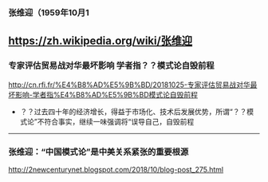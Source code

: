 ### 张维迎（1959年10月1
https://zh.wikipedia.org/wiki/张维迎
---
### 专家评估贸易战对华最坏影响 学者指？？模式论自毁前程
http://cn.rfi.fr/%E4%B8%AD%E5%9B%BD/20181025-专家评估贸易战对华最坏影响-学者指%E4%B8%AD%E5%9B%BD模式论自毁前程
- ？？过去四十年的经济增长，得益于市场化、技术后发展优势，所谓“？？模式论”不符合事实，继续一味强调将“误导自己，自毁前程
---
### 张维迎：“中国模式论”是中美关系紧张的重要根源
http://2newcenturynet.blogspot.com/2018/10/blog-post_275.html